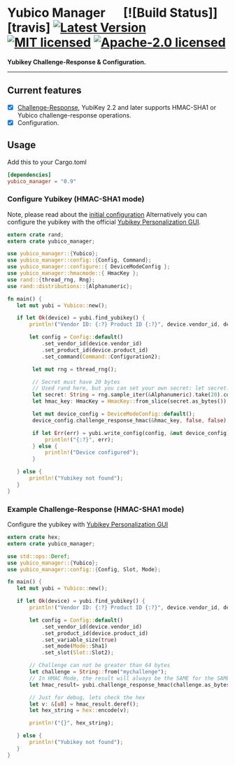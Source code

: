 # Yubico Manager &emsp; [![Build Status]][travis] [![Latest Version]][crates.io] [![MIT licensed]][MIT] [![Apache-2.0 licensed]][APACHE]

[Latest Version]: https://img.shields.io/crates/v/challenge-response.svg
[crates.io]: https://crates.io/crates/challenge-response
[MIT licensed]: https://img.shields.io/badge/License-MIT-blue.svg
[MIT]: ./LICENSE-MIT
[Apache-2.0 licensed]: https://img.shields.io/badge/License-Apache%202.0-blue.svg
[APACHE]: ./LICENSE-APACHE

**Yubikey Challenge-Response & Configuration.**

---

## Current features

- [X] [Challenge-Response](https://wiki.archlinux.org/index.php/yubikey#Function_and_Application_of_Challenge-Response), YubiKey 2.2 and later supports HMAC-SHA1 or Yubico challenge-response operations.
- [x] Configuration.

## Usage

Add this to your Cargo.toml

```toml
[dependencies]
yubico_manager = "0.9"
```

### Configure Yubikey (HMAC-SHA1 mode)

Note, please read about the [initial configuration](https://wiki.archlinux.org/index.php/yubikey#Initial_configuration)
Alternatively you can configure the yubikey with the official [Yubikey Personalization GUI](https://developers.yubico.com/yubikey-personalization-gui/).

```rust
extern crate rand;
extern crate yubico_manager;

use yubico_manager::{Yubico};
use yubico_manager::config::{Config, Command};
use yubico_manager::configure::{ DeviceModeConfig };
use yubico_manager::hmacmode::{ HmacKey };
use rand::{thread_rng, Rng};
use rand::distributions::{Alphanumeric};

fn main() {
   let mut yubi = Yubico::new();

   if let Ok(device) = yubi.find_yubikey() {
       println!("Vendor ID: {:?} Product ID {:?}", device.vendor_id, device.product_id);

       let config = Config::default()
           .set_vendor_id(device.vendor_id)
           .set_product_id(device.product_id)
           .set_command(Command::Configuration2);

        let mut rng = thread_rng();

        // Secret must have 20 bytes
        // Used rand here, but you can set your own secret: let secret: &[u8; 20] = b"my_awesome_secret_20";
        let secret: String = rng.sample_iter(&Alphanumeric).take(20).collect();
        let hmac_key: HmacKey = HmacKey::from_slice(secret.as_bytes());

        let mut device_config = DeviceModeConfig::default();
        device_config.challenge_response_hmac(&hmac_key, false, false);

        if let Err(err) = yubi.write_config(config, &mut device_config) {
            println!("{:?}", err);
        } else {
            println!("Device configured");
        }

   } else {
       println!("Yubikey not found");
   }
}
```

### Example Challenge-Response (HMAC-SHA1 mode)

Configure the yubikey with [Yubikey Personalization GUI](https://developers.yubico.com/yubikey-personalization-gui/)

```rust
extern crate hex;
extern crate yubico_manager;

use std::ops::Deref;
use yubico_manager::{Yubico};
use yubico_manager::config::{Config, Slot, Mode};

fn main() {
   let mut yubi = Yubico::new();

   if let Ok(device) = yubi.find_yubikey() {
       println!("Vendor ID: {:?} Product ID {:?}", device.vendor_id, device.product_id);

       let config = Config::default()
           .set_vendor_id(device.vendor_id)
           .set_product_id(device.product_id)
           .set_variable_size(true)
           .set_mode(Mode::Sha1)
           .set_slot(Slot::Slot2);

       // Challenge can not be greater than 64 bytes
       let challenge = String::from("mychallenge");
       // In HMAC Mode, the result will always be the SAME for the SAME provided challenge
       let hmac_result= yubi.challenge_response_hmac(challenge.as_bytes(), config).unwrap();

       // Just for debug, lets check the hex
       let v: &[u8] = hmac_result.deref();
       let hex_string = hex::encode(v);

       println!("{}", hex_string);

   } else {
       println!("Yubikey not found");
   }
}
```
